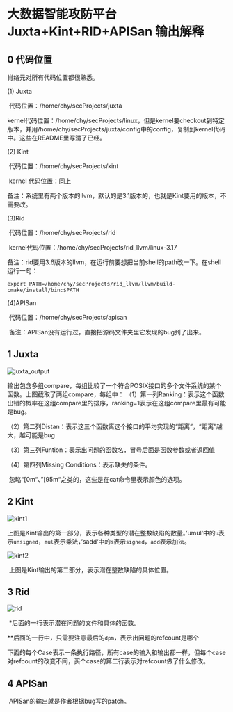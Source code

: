 # 大数据智能攻防平台 Juxta+Kint+RID+APISan 输出解释

## 0 代码位置

肖络元对所有代码位置都很熟悉。

(1) Juxta

​	代码位置：/home/chy/secProjects/juxta

​	kernel代码位置：/home/chy/secProjects/linux，但是kernel要checkout到特定版本，并用/home/chy/secProjects/juxta/config中的config，复制到kernel代码中。这些在README里写清了已经。

(2) Kint

​	代码位置：/home/chy/secProjects/kint

​	kernel 代码位置：同上

​	备注：系统里有两个版本的llvm，默认的是3.1版本的，也就是Kint要用的版本，不需要改。

(3)Rid

​	代码位置：/home/chy/secProjects/rid

​	kernel代码位置：/home/chy/secProjects/rid_llvm/linux-3.17

​	备注：rid要用3.6版本的llvm，在运行前要想把当前shell的path改一下。在shell运行一句：

```shell
export PATH=/home/chy/secProjects/rid_llvm/llvm/build-cmake/install/bin:$PATH
```

(4)APISan

​	代码位置：/home/chy/secProjects/apisan

​	备注：APISan没有运行过，直接把源码文件夹里它发现的bug列了出来。



## 1 Juxta

![juxta_output](/Users/lt/Documents/Pictures/插图-本地图床/juxta_output.png)

​	输出包含多组compare，每组比较了一个符合POSIX接口的多个文件系统的某个函数。上图截取了两组compare，每组中：
（1）第一列Ranking：表示这个函数出错的概率在这组compare里的排序，ranking=1表示在这组compare里最有可能是bug。

（2）第二列Distan：表示这三个函数离这个接口的平均实现的“距离”，“距离”越大，越可能是bug

（3）第三列Funtion：表示出问题的函数名，冒号后面是函数参数或者返回值

（4）第四列Missing Conditions：表示缺失的条件。

​	忽略“[0m“、”[95m“之类的，这些是在cat命令里表示颜色的选项。

## 2 Kint

![kint1](/Users/lt/Documents/Pictures/插图-本地图床/kint1.png)

​	上图是Kint输出的第一部分，表示各种类型的潜在整数缺陷的数量。’umul‘中的`u`表示`unsigned`，`mul`表示乘法，’sadd‘中的`s`表示`signed`，`add`表示加法。

![kint2](/Users/lt/Documents/Pictures/插图-本地图床/kint2.png)

​	上图是Kint输出的第二部分，表示潜在整数缺陷的具体位置。

## 3 Rid

![rid](/Users/lt/Documents/Pictures/插图-本地图床/rid.png)

​	*后面的一行表示潜在问题的文件和具体的函数。

​	**后面的一行中，只需要注意最后的`dpm`，表示出问题的refcount是哪个

​	下面的每个Case表示一条执行路径，所有case的输入和输出都一样，但每个case对refcount的改变不同，买个case的第二行表示对refcount做了什么修改。

## 4 APISan

​	APISan的输出就是作者根据bug写的patch。